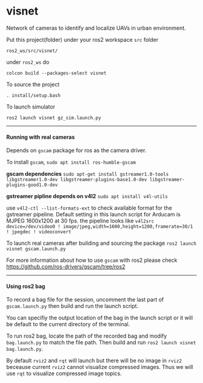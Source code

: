 # visnet
Network of cameras to identify and localize UAVs in urban environment.

Put this project(folder) under your ros2 workspace `src` folder

`ros2_ws/src/visnet/`

under `ros2_ws` do

`colcon build --packages-select visnet`

To source the project

`. install/setup.bash`

To launch simulator

`ros2 launch visnet gz_sim.launch.py`


****
#### Running with real cameras

Depends on `gscam` package for ros as the camera driver.

To install `gscam`,
`sudo apt install ros-humble-gscam`

**gscam dependencies**
`sudo apt-get install gstreamer1.0-tools libgstreamer1.0-dev libgstreamer-plugins-base1.0-dev libgstreamer-plugins-good1.0-dev`

**gstreamer pipline depends on v4l2**
`sudo apt install v4l-utils`

use `v4l2-ctl --list-formats-ext` to check available format for the gstreamer pipeline. Default setting in this launch script for Arducam is MJPEG 1600x1200 at 30 fps.
the pipeline looks like 
`v4l2src device=/dev/video0 ! image/jpeg,width=1600,height=1200,framerate=30/1 ! jpegdec ! videoconvert`

To launch real cameras after building and sourcing the package
`ros2 launch visnet gscam.launch.py`

For more information about how to use `gscam` with ros2 please check 
https://github.com/ros-drivers/gscam/tree/ros2

***
#### Using ros2 bag

To record a bag file for the session, uncomment the last part of `gscam.launch.py` then build and run the launch script.

You can specifiy the output location of the bag in the launch script or it will be default to the current directory of the terminal.

To run ros2 bag, locate the path of the recorded bag and modify `bag.launch.py` to match the file path. 
Then build and run `ros2 launch visnet bag.launch.py`.

By default `rviz2` and `rqt` will launch but there will be no image in `rviz2` beceause current `rviz2` cannot visualize compressed images. Thus we will use `rqt` to visualize compressed image topics.
